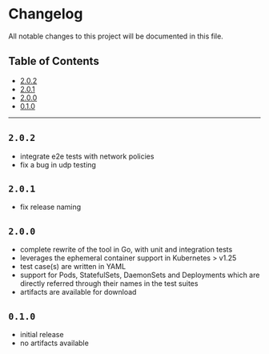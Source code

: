 # Changelog

All notable changes to this project will be documented in this file.

## Table of Contents

- [2.0.2](#202)
- [2.0.1](#201)
- [2.0.0](#200)
- [0.1.0](#010)

---

## `2.0.2`

- integrate e2e tests with network policies
- fix a bug in udp testing

## `2.0.1`

- fix release naming

## `2.0.0`

- complete rewrite of the tool in Go, with unit and integration tests
- leverages the ephemeral container support in Kubernetes > v1.25
- test case(s) are written in YAML
- support for Pods, StatefulSets, DaemonSets and Deployments which are directly referred through their names in the test suites
- artifacts are available for download

## `0.1.0`

- initial release
- no artifacts available